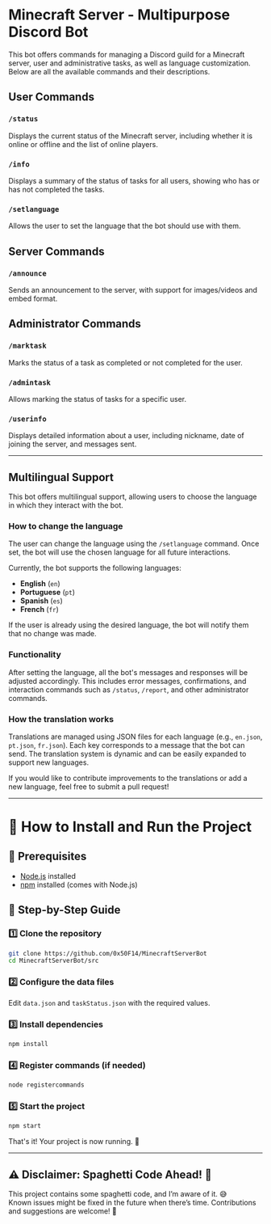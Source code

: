 # Minecraft Server - Multipurpose Discord Bot

This bot offers commands for managing a Discord guild for a Minecraft server, user and administrative tasks, as well as language customization. Below are all the available commands and their descriptions.

## User Commands

### `/status`
Displays the current status of the Minecraft server, including whether it is online or offline and the list of online players.

### `/info`
Displays a summary of the status of tasks for all users, showing who has or has not completed the tasks.

### `/setlanguage`
Allows the user to set the language that the bot should use with them.

## Server Commands

### `/announce`
Sends an announcement to the server, with support for images/videos and embed format.

## Administrator Commands

### `/marktask`
Marks the status of a task as completed or not completed for the user.

### `/admintask`
Allows marking the status of tasks for a specific user.

### `/userinfo`
Displays detailed information about a user, including nickname, date of joining the server, and messages sent.

---

## Multilingual Support

This bot offers multilingual support, allowing users to choose the language in which they interact with the bot.

### How to change the language

The user can change the language using the `/setlanguage` command. Once set, the bot will use the chosen language for all future interactions.

Currently, the bot supports the following languages:

- **English** (`en`)
- **Portuguese** (`pt`)
- **Spanish** (`es`)
- **French** (`fr`)

If the user is already using the desired language, the bot will notify them that no change was made.

### Functionality

After setting the language, all the bot's messages and responses will be adjusted accordingly. This includes error messages, confirmations, and interaction commands such as `/status`, `/report`, and other administrator commands.

### How the translation works

Translations are managed using JSON files for each language (e.g., `en.json`, `pt.json`, `fr.json`). Each key corresponds to a message that the bot can send. The translation system is dynamic and can be easily expanded to support new languages.

If you would like to contribute improvements to the translations or add a new language, feel free to submit a pull request!

---

# 📌 How to Install and Run the Project  

## 🔧 Prerequisites  
- [Node.js](https://nodejs.org/) installed  
- [npm](https://www.npmjs.com/) installed (comes with Node.js)  

## 🚀 Step-by-Step Guide  

### 1️⃣ Clone the repository  
```sh
git clone https://github.com/0x50F14/MinecraftServerBot
cd MinecraftServerBot/src
```

### 2️⃣ Configure the data files  
Edit `data.json` and `taskStatus.json` with the required values.  

### 3️⃣ Install dependencies  
```sh
npm install
```

### 4️⃣ Register commands (if needed)  
```sh
node registercommands
```

### 5️⃣ Start the project  
```sh
npm start
```

That's it! Your project is now running. 🚀  

---

## ⚠️ Disclaimer: Spaghetti Code Ahead! 🍝

This project contains some spaghetti code, and I’m aware of it. 😅  
Known issues might be fixed in the future when there’s time. Contributions and suggestions are welcome! 🚀  

